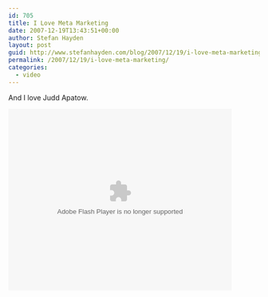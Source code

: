 ```yaml
---
id: 705
title: I Love Meta Marketing
date: 2007-12-19T13:43:51+00:00
author: Stefan Hayden
layout: post
guid: http://www.stefanhayden.com/blog/2007/12/19/i-love-meta-marketing/
permalink: /2007/12/19/i-love-meta-marketing/
categories:
  - video
---
```

And I love Judd Apatow.

<embed width="448" height="365" src="http://www.ifilm.com/efp" quality="high" bgcolor="000000" name="efp" align="middle" type="application/x-shockwave-flash" pluginspage="http://www.macromedia.com/go/getflashplayer" flashvars="flvbaseclip=2923295" ></embed>